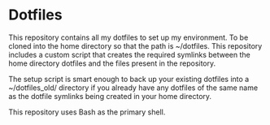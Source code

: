 Dotfiles
========

This repository contains all my dotfiles to set up my environment. To be cloned into the home directory so that the path is ~/dotfiles. This repository includes a custom script that creates the required symlinks between the home directory dotfiles and the files present in the repository.

The setup script is smart enough to back up your existing dotfiles into a ~/dotfiles_old/ directory if you already have any dotfiles of the same name as the dotfile symlinks being created in your home directory.

This repository uses Bash as the primary shell.
